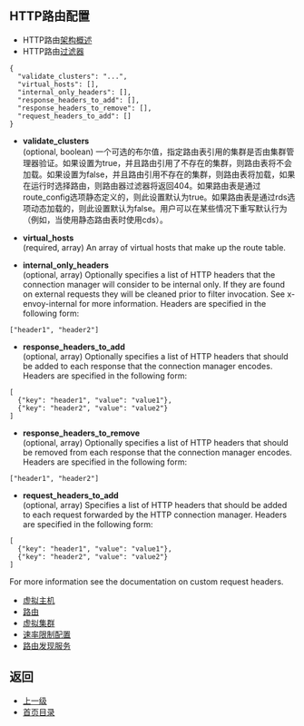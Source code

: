 ## HTTP路由配置

- HTTP路由[架构概述](../Introduction/Architectureoverview/HTTProuting.md)
- HTTP路由[过滤器](../Configurationreference/HTTPfilters/Router.md)


```
{
  "validate_clusters": "...",
  "virtual_hosts": [],
  "internal_only_headers": [],
  "response_headers_to_add": [],
  "response_headers_to_remove": [],
  "request_headers_to_add": []
}
```
- **validate_clusters**<br />
	(optional, boolean) 一个可选的布尔值，指定路由表引用的集群是否由集群管理器验证。如果设置为true，并且路由引用了不存在的集群，则路由表将不会加载。如果设置为false，并且路由引用不存在的集群，则路由表将加载，如果在运行时选择路由，则路由器过滤器将返回404。如果路由表是通过route_config选项静态定义的，则此设置默认为true。如果路由表是通过rds选项动态加载的，则此设置默认为false。用户可以在某些情况下重写默认行为（例如，当使用静态路由表时使用cds）。

- **virtual_hosts**<br />
	(required, array) An array of virtual hosts that make up the route table.

- **internal_only_headers**<br />
	(optional, array) Optionally specifies a list of HTTP headers that the connection manager will consider to be internal only. If they are found on external requests they will be cleaned prior to filter invocation. See x-envoy-internal for more information. Headers are specified in the following form:


```
["header1", "header2"]
```
- **response_headers_to_add**<br />
	(optional, array) Optionally specifies a list of HTTP headers that should be added to each response that the connection manager encodes. Headers are specified in the following form:


```
[
  {"key": "header1", "value": "value1"},
  {"key": "header2", "value": "value2"}
]
```
- **response_headers_to_remove**<br />
	(optional, array) Optionally specifies a list of HTTP headers that should be removed from each response that the connection manager encodes. Headers are specified in the following form:


```
["header1", "header2"]
```
- **request_headers_to_add**<br />
	(optional, array) Specifies a list of HTTP headers that should be added to each request forwarded by the HTTP connection manager. Headers are specified in the following form:


```
[
  {"key": "header1", "value": "value1"},
  {"key": "header2", "value": "value2"}
]
```
For more information see the documentation on custom request headers.


- [虚拟主机](HTTPRouteconfiguration/Virtualhost.md)
- [路由](HTTPRouteconfiguration/Route.md)
- [虚拟集群](HTTPRouteconfiguration/Virtualcluster.md)
- [速率限制配置](HTTPRouteconfiguration/Ratelimitconfiguration.md)
- [路由发现服务](HTTPRouteconfiguration/RoutediscoveryserviceRDS.md)


## 返回
- [上一级](../v1APIreference.md)
- [首页目录](../README.md)

